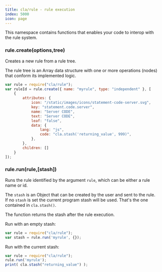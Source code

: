 ```yaml
---
title: cla/rule - rule execution
index: 5000
icon: page
---
```


This namespace contains functions 
that enables your code to interop with the 
rule system.

### rule.create(options,tree)

Creates a new rule from a rule tree.

The rule tree is an Array data structure with one or more operations (nodes) 
that conform its implemented logic. 

```javascript
var rule = require("cla/rule");
var ruleId = rule.create({ name: "myrule", type: "independent" }, [
    {
        attributes: {
            icon: "/static/images/icons/statement-code-server.svg",
            key: "statement.code.server",
            name: "Server CODE",
            text: "Server CODE",
            leaf: "false",
            data: {
                lang: "js",
                code: "cla.stash('returning_value', 999)",
            },
        },
        children: []
    }
]);
```

### rule.run(rule,[stash])

Runs the rule identified by the argument
`rule`, which can be either a rule name or
id. 

The `stash` is an Object that can be created by the user
and sent to the rule. If no `stash` is set
the current program stash will be used. That's the 
one contained in `cla.stash()`.

The function returns the stash after the rule execution. 

Run with an empty stash:

```javascript
var rule = require("cla/rule");
var stash = rule.run('myrule', {});
```

Run with the current stash:

```javascript
var rule = require("cla/rule");
rule.run('myrule');
print( cla.stash("returning_value") );
```

